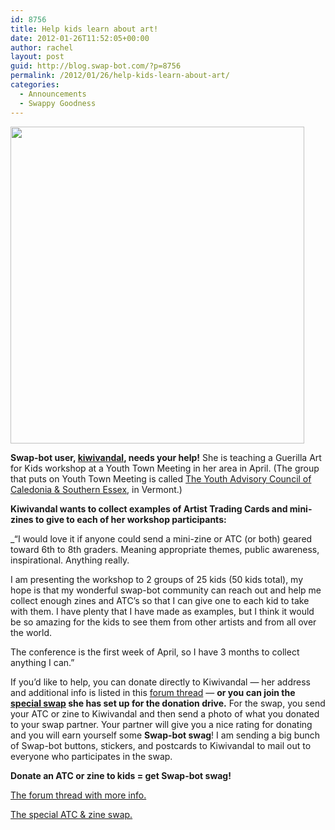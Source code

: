 ```yaml
---
id: 8756
title: Help kids learn about art!
date: 2012-01-26T11:52:05+00:00
author: rachel
layout: post
guid: http://blog.swap-bot.com/?p=8756
permalink: /2012/01/26/help-kids-learn-about-art/
categories:
  - Announcements
  - Swappy Goodness
---
```

[<img src="http://blog.swap-bot.com/wp-content/uploads/2012/01/swapbotbuttons.jpg" alt="" title="swapbotbuttons" width="470" height="507" class="alignnone size-full wp-image-8760" srcset="http://blog.swap-bot.com/wp-content/uploads/2012/01/swapbotbuttons-278x300.jpg 278w, http://blog.swap-bot.com/wp-content/uploads/2012/01/swapbotbuttons.jpg 470w" sizes="(max-width: 470px) 100vw, 470px" />](http://www.flickr.com/photos/rlj/6545537263/in/set-72157602135475903/)

**Swap-bot user, [kiwivandal](http://www.swap-bot.com/user:kiwivandal), needs your help!** She is teaching a Guerilla Art for Kids workshop at a Youth Town Meeting in her area in April. (The group that puts on Youth Town Meeting is called [The Youth Advisory Council of Caledonia & Southern Essex](http://www.facebook.com/groups/189732461074329/), in Vermont.) 

**Kiwivandal wants to collect examples of Artist Trading Cards and mini-zines to give to each of her workshop participants:**

_&#8220;I would love it if anyone could send a mini-zine or ATC (or both) geared toward 6th to 8th graders. Meaning appropriate themes, public awareness, inspirational. Anything really.</p> 

I am presenting the workshop to 2 groups of 25 kids (50 kids total), my hope is that my wonderful swap-bot community can reach out and help me collect enough zines and ATC&#8217;s so that I can give one to each kid to take with them. I have plenty that I have made as examples, but I think it would be so amazing for the kids to see them from other artists and from all over the world.

The conference is the first week of April, so I have 3 months to collect anything I can.&#8221;</i>

If you&#8217;d like to help, you can donate directly to Kiwivandal &#8212; her address and additional info is listed in this [forum thread](http://www.swap-bot.com/forums/topic/85814/) &#8212; **or you can join the [special swap](http://www.swap-bot.com/swap/show/111293) she has set up for the donation drive.** For the swap, you send your ATC or zine to Kiwivandal and then send a photo of what you donated to your swap partner. Your partner will give you a nice rating for donating and you will earn yourself some **Swap-bot swag**! I am sending a big bunch of Swap-bot buttons, stickers, and postcards to Kiwivandal to mail out to everyone who participates in the swap. 

**Donate an ATC or zine to kids = get Swap-bot swag!**

[The forum thread with more info.](http://www.swap-bot.com/forums/topic/85814/)
  
[The special ATC & zine swap.](http://www.swap-bot.com/swap/show/111293)